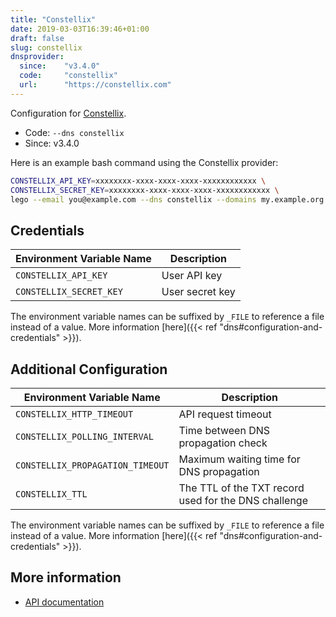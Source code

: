 ```yaml
---
title: "Constellix"
date: 2019-03-03T16:39:46+01:00
draft: false
slug: constellix
dnsprovider:
  since:    "v3.4.0"
  code:     "constellix"
  url:      "https://constellix.com"
---
```


<!-- THIS DOCUMENTATION IS AUTO-GENERATED. PLEASE DO NOT EDIT. -->
<!-- providers/dns/constellix/constellix.toml -->
<!-- THIS DOCUMENTATION IS AUTO-GENERATED. PLEASE DO NOT EDIT. -->


Configuration for [Constellix](https://constellix.com).


<!--more-->

- Code: `--dns constellix`
- Since: v3.4.0


Here is an example bash command using the Constellix provider:

```bash
CONSTELLIX_API_KEY=xxxxxxxx-xxxx-xxxx-xxxx-xxxxxxxxxxxx \
CONSTELLIX_SECRET_KEY=xxxxxxxx-xxxx-xxxx-xxxx-xxxxxxxxxxxx \
lego --email you@example.com --dns constellix --domains my.example.org run
```




## Credentials

| Environment Variable Name | Description |
|-----------------------|-------------|
| `CONSTELLIX_API_KEY` | User API key |
| `CONSTELLIX_SECRET_KEY` | User secret key |

The environment variable names can be suffixed by `_FILE` to reference a file instead of a value.
More information [here]({{< ref "dns#configuration-and-credentials" >}}).


## Additional Configuration

| Environment Variable Name | Description |
|--------------------------------|-------------|
| `CONSTELLIX_HTTP_TIMEOUT` | API request timeout |
| `CONSTELLIX_POLLING_INTERVAL` | Time between DNS propagation check |
| `CONSTELLIX_PROPAGATION_TIMEOUT` | Maximum waiting time for DNS propagation |
| `CONSTELLIX_TTL` | The TTL of the TXT record used for the DNS challenge |

The environment variable names can be suffixed by `_FILE` to reference a file instead of a value.
More information [here]({{< ref "dns#configuration-and-credentials" >}}).




## More information

- [API documentation](https://api-docs.constellix.com)

<!-- THIS DOCUMENTATION IS AUTO-GENERATED. PLEASE DO NOT EDIT. -->
<!-- providers/dns/constellix/constellix.toml -->
<!-- THIS DOCUMENTATION IS AUTO-GENERATED. PLEASE DO NOT EDIT. -->
